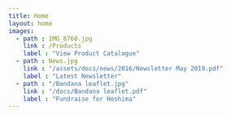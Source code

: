 ```yaml
---
title: Home
layout: home
images:
  - path : IMG_8760.jpg
    link : /Products
    label : "View Product Catalogue"
  - path : News.jpg
    link : "/assets/docs/news/2016/Newsletter May 2019.pdf"
    label : "Latest Newsletter"
  - path : "/Bandana leaflet.jpg"
    link : "/docs/Bandana leaflet.pdf"
    label : "Fundraise for Heshima"
---
```

